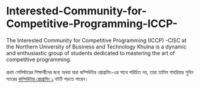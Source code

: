 # Interested-Community-for-Competitive-Programming-ICCP-
The Interested Community for Competitive Programming (ICCP) -CISC at the Northern University of Business and Technology Khulna is a dynamic and enthusiastic group of students dedicated to mastering the art of competitive programming. <br> <br> 
প্রথম সেমিস্টারের শিক্ষার্থীদের জন্য অথবা যারা কম্পিউটার প্রোগ্রামিং-এর সাথে পরিচিত নয়, তারা তামিম শাহরিয়ার সুবিন স্যারের [কম্পিউটার প্রোগ্রামিং ১](cpResources/cProgramming) বইটি পড়তে পারেন।
